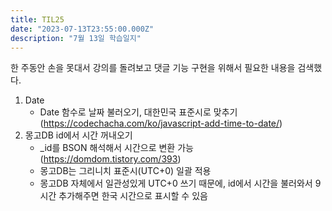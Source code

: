 ```yaml
---
title: TIL25
date: "2023-07-13T23:55:00.000Z"
description: "7월 13일 학습일지"
---
```

한 주동안 손을 못대서 강의를 돌려보고 댓글 기능 구현을 위해서 필요한 내용을 검색했다.    
1. Date
   - Date 함수로 날짜 불러오기, 대한민국 표준시로 맞추기(https://codechacha.com/ko/javascript-add-time-to-date/)    
2. 몽고DB id에서 시간 꺼내오기    
   - _id를 BSON 해석해서 시간으로 변환 가능(https://domdom.tistory.com/393)
   - 몽고DB는 그리니치 표준시(UTC+0) 일괄 적용    
   - 몽고DB 자체에서 일관성있게 UTC+0 쓰기 때문에, id에서 시간을 불러와서 9시간 추가해주면 한국 시간으로 표시할 수 있음